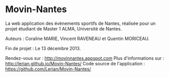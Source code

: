 Movin-Nantes
============

La web application des évènements sportifs de Nantes, réalisée pour un projet étudiant de Master 1 ALMA, Université de Nantes.

Auteurs : Coraline MARIE, Vincent RAVENEAU et Quentin MORICEAU.

Fin de projet : Le 13 décembre 2013.


Rendez-vous sur : http://movinnantes.appspot.com
Plus d'informations sur : http://lerian.github.io/Movin-Nantes/
Code source de l'application : https://github.com/Lerian/Movin-Nantes/ 
